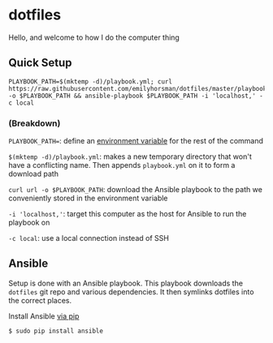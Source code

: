 # dotfiles

Hello, and welcome to how I do the computer thing

## Quick Setup

```
PLAYBOOK_PATH=$(mktemp -d)/playbook.yml; curl https://raw.githubusercontent.com/emilyhorsman/dotfiles/master/playbook.yml -o $PLAYBOOK_PATH && ansible-playbook $PLAYBOOK_PATH -i 'localhost,' -c local
```

### (Breakdown)

`PLAYBOOK_PATH=`: define an [environment variable](https://en.wikipedia.org/wiki/Environment_variable) for the rest of the command

`$(mktemp -d)/playbook.yml`: makes a new temporary directory that won't have a conflicting name. Then appends `playbook.yml` on it to form a download path

`curl url -o $PLAYBOOK_PATH`: download the Ansible playbook to the path we conveniently stored in the environment variable

`-i 'localhost,'`: target this computer as the host for Ansible to run the playbook on

`-c local`: use a local connection instead of SSH

## Ansible

Setup is done with an Ansible playbook. This playbook downloads the `dotfiles`
git repo and various dependencies. It then symlinks dotfiles into the correct
places.

Install Ansible [via pip](http://docs.ansible.com/ansible/intro_installation.html#latest-releases-via-pip)

```
$ sudo pip install ansible
```
